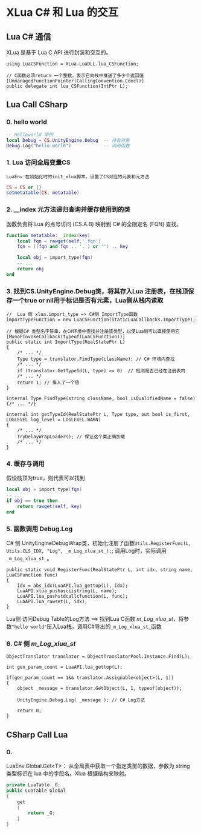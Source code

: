 # XLua C# 和 Lua 的交互

## Lua C# 通信

XLua 是基于 Lua C API 进行封装和交互的。

```CSharp 
using LuaCSFunction = XLua.LuaDLL.lua_CSFunction;

// C函数必须return 一个整数，表示它向栈中推送了多少个返回值
[UnmanagedFunctionPointer(CallingConvention.Cdecl)]
public delegate int lua_CSFunction(IntPtr L);
```

## Lua Call CSharp

### 0. hello world

```Lua
-- Helloworld 举例
local Debug = CS.UnityEngine.Debug  -- 持有对象
Debug.Log("hello world")            -- 调用函数
```

### 1. Lua 访问全局变量CS
    
    LuaEnv 在初始化时的init_xlua脚本，设置了CS对应的元表和元方法

```lua
CS = CS or {}
setmetatable(CS, metatable)
```

### 2. __index 元方法递归查询并缓存使用到的类

函数负责将 Lua 的点号访问 (CS.A.B) 映射到 C# 的全限定名 (FQN) 查找。

```Lua
function metatable:__index(key)
    local fqn = rawget(self,'.fqn')
    fqn = ((fqn and fqn .. '.') or '') .. key

    local obj = import_type(fqn)
    -- ...
    return obj
end
```

### 3. 找到CS.UnityEngine.Debug类，将其存入Lua 注册表，在栈顶保存一个true or nil用于标记是否有元素，Lua侧从栈内读取

```CSharp
//  Lua 侧 xlua.import_type => C#侧 ImportType函数
importTypeFunction = new LuaCSFunction(StaticLuaCallbacks.ImportType);

// 根据C# 类型名字符串，在C#环境中查找并注册该类型，以便Lua侧可以直接使用它
[MonoPInvokeCallback(typeof(LuaCSFunction))]
public static int ImportType(RealStatePtr L) 
{ 
    /* ... */
    Type type = translator.FindType(className); // C# 环境内查找
    /* ... */ 
    if (translator.GetTypeId(L, type) >= 0)  // 检测是否已经在注册表内
    /* ... */
    return 1; // 推入了一个值
}

internal Type FindType(string className, bool isQualifiedName = false) {/* ... */}

internal int getTypeId(RealStatePtr L, Type type, out bool is_first, LOGLEVEL log_level = LOGLEVEL.WARN) 
{
    /* ... */
    TryDelayWrapLoader(); // 保证这个类正确加载
    /* ... */
}
```

### 4. 缓存与调用

假设栈顶为true，则代表可以找到
```Lua
local obj = import_type(fqn)
-- ...
if obj == true then
    return rawget(self, key)
end
```

### 5. 函数调用 Debug.Log

C# 侧 UnityEngineDebugWrap类，初始化注册了函数```Utils.RegisterFunc(L, Utils.CLS_IDX, "Log", _m_Log_xlua_st_);```; 调用Log时，实际调用```_m_Log_xlua_st_```。

```CSharp
public static void RegisterFunc(RealStatePtr L, int idx, string name, LuaCSFunction func)
{
    idx = abs_idx(LuaAPI.lua_gettop(L), idx);
    LuaAPI.xlua_pushasciistring(L, name);
    LuaAPI.lua_pushstdcallcfunction(L, func);
    LuaAPI.lua_rawset(L, idx);
}
```

Lua侧 访问Debug Table的Log方法 ==> 找到Lua C函数 _m_Log_xlua_st_，将参数```"hello world"```压入Lua栈，调用C#导出的```_m_Log_xlua_st_```函数

### 6. C# 侧 _m_Log_xlua_st_

```CSharp
ObjectTranslator translator = ObjectTranslatorPool.Instance.Find(L);
    
int gen_param_count = LuaAPI.lua_gettop(L);

if(gen_param_count == 1&& translator.Assignable<object>(L, 1)) 
{
    object _message = translator.GetObject(L, 1, typeof(object));
    
    UnityEngine.Debug.Log( _message ); // C# Log方法
    
    return 0;
}
```


## CSharp Call Lua

### 0. 

LuaEnv.Global.Get\<T\>： 从全局表中获取一个指定类型的数据，参数为 string 类型标识在 lua 中的字段名。Xlua 根据结构来映射。

```csharp
private LuaTable _G;
public LuaTable Global
{
    get
    {
        return _G;
    }
}
```

